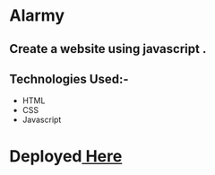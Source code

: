 # Alarmy

## Create a website using javascript .
## **Technologies Used:-**
* HTML
* CSS
* Javascript
# Deployed[ Here ](https://vyash5075.github.io/Alarmy/)
